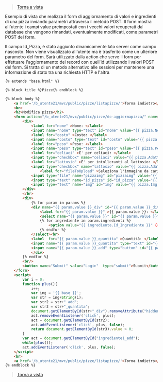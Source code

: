 
>[Torna a vista](view.md) 

Esempio di vista che realizza il form di aggiornamento di valori e ingredienti di una pizza inviando parametri attraverso il metodo POST. Il form mostra all'utente i campi value preimpostati con i vecchi valori recuperati dal database che vengono rimandati, eventualmente modificati, come parametri POST del form.

Il campo Id_Pizza, è stato aggiunto dinamicamente lato server come campo nascosto. Non viene visualizzato all'utente ma è trasferito come un ulteriore parametro del form. Sarà utilizzato dalla action che serve il form per effettuare l'aggiornamento del record con quell'id utilizzando i valori POST del form. Si tratta di un metodo alternativo alle sessioni per mantenere una informazione di stato tra una richiesta HTTP e l'altra.

```HTML
{% extends "base.html" %}

{% block title %}Pizze{% endblock %}

{% block body %}
    <a href='/b_utente21/mvc/public/pizze/listapizze/'>Torna indietro</a>
    <br>
    <h2>Modifica pizza</h2>
    <form action="/b_utente21/mvc/public/pizze/do-aggiornapizza/" name="Pizze_Form" method="post" enctype="multipart/form-data">
		<div>
			<label for="nome" >Nome: </label>
			<input name="nome" type="text" id="nome" value="{{ pizza.Nome_pizza }}"><br>
			<label for="costo" >Costo: </label>
			<input name="costo" type="text" id="costo" value="{{ pizza.Costo }}"><br>
			<label for="peso" >Peso: </label>
			<input name="peso" type="text" id="peso" value="{{ pizza.PesoPizza }}"><br>
			<label for="celiaci" >E' per celiaci: </label>
			<input type="checkbox" name="celiaci" value="{{ pizza.Adatta_Celiaci }}"/><br/>
			<label for="lattosio" >E' per intolleranti al lattosio: </label>
			<input type="checkbox" name="lattosio" value="{{ pizza.Adatta_IntolleantiLattosio }}"/><br/>
		        <label for="fileToUpload" >Seleziona l'immagine da caricare: </label>
			<input type="file" name="pizzaimg" id="pizzaimg" value="{{ pizza.Img }}"><br/>
			<input type="text" name="id_pizza" id="id_pizza" value="{{ pizza.Id_Pizza }}" hidden>
			<input type="text" name="img" id="img" value="{{ pizza.Img }}" hidden>
		</div>
		</br>
		<div>
	        {% for param in params %}
			<div name="{{ param.value }}_div" id="{{ param.value }}_div" hidden>
				<label for="{{ param.value }}" >{{ param.value }}: </label>
				<select name="{{ param.value }}" id="{{ param.value }}" >
				{% for ingrediente in param.ingredienti %} 
				    <option value="{{ ingrediente.Id_Ingrediente }}" {{ ingrediente.Checked }}>{{ ingrediente.Nome }}</option>
				{% endfor %}
			</select><br>
			<label  for="{{ param.value }}_quantita" >Quantità: </label >
			<input name="{{ param.value }}_quantita" type="text" id="{{ param.value }}_quantita" value="{{ param.quantita }}">
			<input name="{{ param.value }}_add" type="button" id="{{ param.value }}_add" value="+" >
			</div>
		{% endfor %}
		<br/>
		<button name="Submit" value="Login"  type="submit">Submit</button>
	</form>
	<script>
	    var i = 0;
	    function plus(){
	        i++;
	        var ing = '{{ base }}';
	        var str = ing+String(i);
	        var str2 = str+"_add";
	        var str3 = str+"_quantita";
	        document.getElementById(str+"_div").removeAttribute("hidden");
	        act.removeEventListener('click', plus);
	        act = document.getElementById(str2);
	        act.addEventListener('click', plus, false);
	        return document.getElementById(str3).value > 0; 
	    }
	    var act = document.getElementById("ingrediente1_add");
	    while(plus());
	    act.addEventListener('click', plus, false);
	</script>
	<br>
	<a href='/b_utente21/mvc/public/pizze/listapizze/'>Torna indietro</a>
{% endblock %}


```
>[Torna a vista](view.md) 
